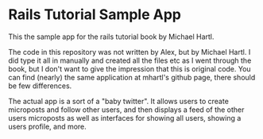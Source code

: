 # Rails Tutorial Sample App

This the sample app for the rails tutorial book by Michael Hartl.

The code in this repository was not written by Alex, but by Michael Hartl.  I did type it all in manually and created all the files etc as I went through the book, but I don't want to give the impression that this is original code.  You can find (nearly) the same application at mhartl's github page, there should be few differences.

The actual app is a sort of a "baby twitter".  It allows users to create microposts and follow other users, and then displays a feed of the other users microposts as well as interfaces for showing all users, showing a users profile, and more.  

 